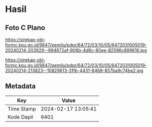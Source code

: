 # Hasil

## Foto C Plano

https://sirekap-obj-formc.kpu.go.id/9847/pemilu/pdpr/64/72/03/10/05/6472031005019-20240214-203929--994872af-906b-4d6c-80ee-82596c899616.jpg

https://sirekap-obj-formc.kpu.go.id/9847/pemilu/pdpr/64/72/03/10/05/6472031005019-20240214-213823--10829613-31fb-4431-8468-857ba9c74be2.jpg


## Metadata

| Key        | Value               |
| ---------- | ------------------- |
| Time Stamp | 2024-02-17 13:05:41 |
| Kode Dapil | 6401                |



